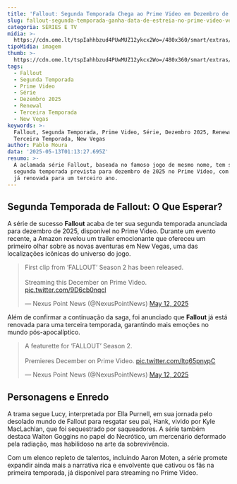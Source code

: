 ```yaml
---
title: 'Fallout: Segunda Temporada Chega ao Prime Video em Dezembro de 2025'
slug: fallout-segunda-temporada-ganha-data-de-estreia-no-prime-video-veja
categoria: SÉRIES E TV
midia: >-
  https://cdn.ome.lt/tspIahhbzud4PUwMUZ12ykcx2Wo=/480x360/smart/extras/conteudos/fallout_xMDAO7v.png
tipoMidia: imagem
thumb: >-
  https://cdn.ome.lt/tspIahhbzud4PUwMUZ12ykcx2Wo=/480x360/smart/extras/conteudos/fallout_xMDAO7v.png
tags:
  - Fallout
  - Segunda Temporada
  - Prime Video
  - Série
  - Dezembro 2025
  - Renewal
  - Terceira Temporada
  - New Vegas
keywords: >-
  Fallout, Segunda Temporada, Prime Video, Série, Dezembro 2025, Renewal,
  Terceira Temporada, New Vegas
author: Pablo Moura
data: '2025-05-13T01:13:27.695Z'
resumo: >-
  A aclamada série Fallout, baseada no famoso jogo de mesmo nome, tem sua
  segunda temporada prevista para dezembro de 2025 no Prime Video, com a série
  já renovada para um terceiro ano.
---
```


## Segunda Temporada de Fallout: O Que Esperar?

A série de sucesso **Fallout** acaba de ter sua segunda temporada anunciada para dezembro de 2025, disponível no Prime Video. Durante um evento recente, a Amazon revelou um trailer emocionante que ofereceu um primeiro olhar sobre as novas aventuras em New Vegas, uma das localizações icônicas do universo do jogo.

<blockquote class="twitter-tweet"><p lang="en" dir="ltr">First clip from ‘FALLOUT’ Season 2 has been released.<br><br>Streaming this December on Prime Video. <a href="https://t.co/9D6cb0nqcl">pic.twitter.com/9D6cb0nqcl</a></p>&mdash; Nexus Point News (@NexusPointNews) <a href="https://twitter.com/NexusPointNews/status/1922072703206293719?ref_src=twsrc%5Etfw">May 12, 2025</a></blockquote>

Além de confirmar a continuação da saga, foi anunciado que **Fallout** já está renovada para uma terceira temporada, garantindo mais emoções no mundo pós-apocalíptico.

<blockquote class="twitter-tweet" data-media-max-width="560"><p lang="en" dir="ltr">A featurette for ‘FALLOUT’ Season 2.<br><br>Premieres December on Prime Video. <a href="https://t.co/ltq65pnypC">pic.twitter.com/ltq65pnypC</a></p>&mdash; Nexus Point News (@NexusPointNews) <a href="https://twitter.com/NexusPointNews/status/1922073334960828499?ref_src=twsrc%5Etfw">May 12, 2025</a></blockquote> <script async src="https://platform.twitter.com/widgets.js" charset="utf-8"></script> 

## Personagens e Enredo

A trama segue Lucy, interpretada por Ella Purnell, em sua jornada pelo desolado mundo de Fallout para resgatar seu pai, Hank, vivido por Kyle MacLachlan, que foi sequestrado por saqueadores. A série também destaca Walton Goggins no papel do Necrótico, um mercenário deformado pela radiação, mas habilidoso na arte da sobrevivência.

Com um elenco repleto de talentos, incluindo Aaron Moten, a série promete expandir ainda mais a narrativa rica e envolvente que cativou os fãs na primeira temporada, já disponível para streaming no Prime Video.
